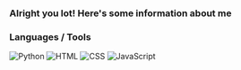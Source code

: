 ### Alright you lot! Here's some information about me

### Languages / Tools
![Python](https://img.shields.io/badge/-Python-2d333b?style=for-the-badge&logo=python&logoColor=)
![HTML](https://img.shields.io/badge/-HTML-2d333b?style=for-the-badge&logo=html&logoColor=)
![CSS](https://img.shields.io/badge/-CSS-2d333b?style=for-the-badge&logo=css&logoColor=)
![JavaScript](https://img.shields.io/badge/-JavaScript-2d333b?style=for-the-badge&logo=JavaScript&logoColor=)
